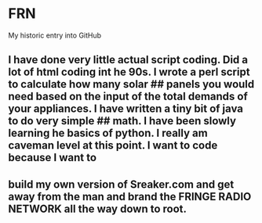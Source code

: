 # FRN
My historic entry into GitHub
## I have done very little actual script coding.  Did a lot of html coding int he 90s.  I wrote a perl script to calculate how many solar ## panels you would need based on the input of the total demands of your appliances.  I have written a tiny bit of java to do very simple ## math.  I have been slowly learning he basics of python.  I really am caveman level at this point.  I want to code because I want to 
## build my own version of Sreaker.com and get away from the man and brand the FRINGE RADIO NETWORK all the way down to root.
#####
